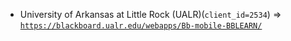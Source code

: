  - University of Arkansas at Little Rock (UALR)(`client_id=2534`) => [`https://blackboard.ualr.edu/webapps/Bb-mobile-BBLEARN/`](https://blackboard.ualr.edu/webapps/Bb-mobile-BBLEARN/)
